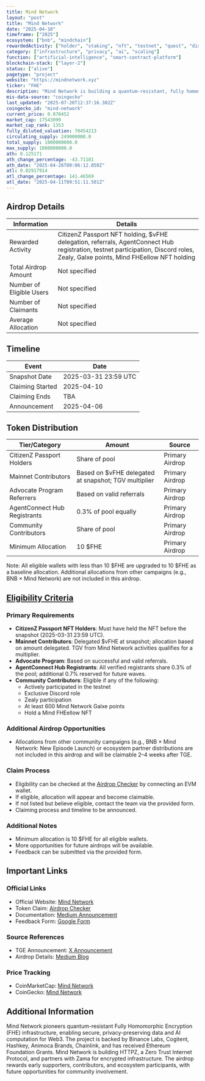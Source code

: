 ```yaml
---
title: Mind Network
layout: "post"
title: "Mind Network"
date: "2025-04-10"
timeframe: ["2025"]
ecosystem: ["bnb", "mindchain"]
rewardedActivity: ["holder", "staking", "nft", "testnet", "quest", "discord-role", "retroactive", "form"]
category: ["infrastructure", "privacy", "ai", "scaling"]
function: ["artificial-intelligence", "smart-contract-platform"]
blockchain-stack: ["layer-2"]
status: ["alive"]
pagetype: "project"
website: "https://mindnetwork.xyz"
ticker: "FHE"
description: "Mind Network is building a quantum-resistant, fully homomorphic encryption (FHE) infrastructure for secure, privacy-preserving data and AI computation in Web3."
mis-data-source: "coingecko"
last_updated: "2025-07-20T12:37:16.302Z"
coingecko_id: "mind-network"
current_price: 0.070452
market_cap: 17543099
market_cap_rank: 1353
fully_diluted_valuation: 70454213
circulating_supply: 249000000.0
total_supply: 1000000000.0
max_supply: 1000000000.0
ath: 0.125171
ath_change_percentage: -43.71101
ath_date: "2025-04-26T00:06:12.850Z"
atl: 0.02917914
atl_change_percentage: 141.46569
atl_date: "2025-04-11T09:51:11.501Z"
---
```


## Airdrop Details

| Information              | Details                                                                                                                                                                         |
| ------------------------ | ------------------------------------------------------------------------------------------------------------------------------------------------------------------------------- |
| Rewarded Activity        | CitizenZ Passport NFT holding, $vFHE delegation, referrals, AgentConnect Hub registration, testnet participation, Discord roles, Zealy, Galxe points, Mind FHEellow NFT holding |
| Total Airdrop Amount     | Not specified                                                                                                                                                                   |
| Number of Eligible Users | Not specified                                                                                                                                                                   |
| Number of Claimants      | Not specified                                                                                                                                                                   |
| Average Allocation       | Not specified                                                                                                                                                                   |

## Timeline

| Event            | Date                 |
| ---------------- | -------------------- |
| Snapshot Date    | 2025-03-31 23:59 UTC |
| Claiming Started | 2025-04-10           |
| Claiming Ends    | TBA                  |
| Announcement     | 2025-04-06           |

## Token Distribution

| Tier/Category                | Amount                                               | Source          |
| ---------------------------- | ---------------------------------------------------- | --------------- |
| CitizenZ Passport Holders    | Share of pool                                        | Primary Airdrop |
| Mainnet Contributors         | Based on $vFHE delegated at snapshot; TGV multiplier | Primary Airdrop |
| Advocate Program Referrers   | Based on valid referrals                             | Primary Airdrop |
| AgentConnect Hub Registrants | 0.3% of pool equally                                 | Primary Airdrop |
| Community Contributors       | Share of pool                                        | Primary Airdrop |
| Minimum Allocation           | 10 $FHE                                              | Primary Airdrop |

Note: All eligible wallets with less than 10 $FHE are upgraded to 10 $FHE as a baseline allocation. Additional allocations from other campaigns (e.g., BNB × Mind Network) are not included in this airdrop.

## [Eligibility Criteria](https://mindnetwork.medium.com/mind-network-airdrop-188ff3d78fa5)

### Primary Requirements

- **CitizenZ Passport NFT Holders**: Must have held the NFT before the snapshot (2025-03-31 23:59 UTC).
- **Mainnet Contributors**: Delegated $vFHE at snapshot; allocation based on amount delegated. TGV from Mind Network activities qualifies for a multiplier.
- **Advocate Program**: Based on successful and valid referrals.
- **AgentConnect Hub Registrants**: All verified registrants share 0.3% of the pool; additional 0.7% reserved for future waves.
- **Community Contributors**: Eligible if any of the following:
  - Actively participated in the testnet
  - Exclusive Discord role
  - Zealy participation
  - At least 600 Mind Network Galxe points
  - Hold a Mind FHEellow NFT

### Additional Airdrop Opportunities

- Allocations from other community campaigns (e.g., BNB × Mind Network: New Episode Launch) or ecosystem partner distributions are not included in this airdrop and will be claimable 2–4 weeks after TGE.

### Claim Process

- Eligibility can be checked at the [Airdrop Checker](https://agent.mindnetwork.xyz/airdrop) by connecting an EVM wallet.
- If eligible, allocation will appear and become claimable.
- If not listed but believe eligible, contact the team via the provided form.
- Claiming process and timeline to be announced.

### Additional Notes

- Minimum allocation is 10 $FHE for all eligible wallets.
- More opportunities for future airdrops will be available.
- Feedback can be submitted via the provided form.

## Important Links

### Official Links

- Official Website: [Mind Network](https://mindnetwork.xyz)
- Token Claim: [Airdrop Checker](https://agent.mindnetwork.xyz/airdrop)
- Documentation: [Medium Announcement](https://mindnetwork.medium.com/mind-network-airdrop-188ff3d78fa5)
- Feedback Form: [Google Form](https://forms.gle/5eJD2RmFKrG2UfEw8)

### Source References

- TGE Announcement: [X Announcement](https://x.com/mindnetwork_xyz/status/1908888827047051764)
- Airdrop Details: [Medium Blog](https://mindnetwork.medium.com/mind-network-airdrop-188ff3d78fa5)

### Price Tracking

- CoinMarketCap: [Mind Network](https://coinmarketcap.com/currencies/mind-network/)
- CoinGecko: [Mind Network](https://www.coingecko.com/en/coins/mind-network)

## Additional Information

Mind Network pioneers quantum-resistant Fully Homomorphic Encryption (FHE) infrastructure, enabling secure, privacy-preserving data and AI computation for Web3. The project is backed by Binance Labs, Cogitent, Hashkey, Animoca Brands, Chainlink, and has received Ethereum Foundation Grants. Mind Network is building HTTPZ, a Zero Trust Internet Protocol, and partners with Zama for encrypted infrastructure. The airdrop rewards early supporters, contributors, and ecosystem participants, with future opportunities for community involvement.